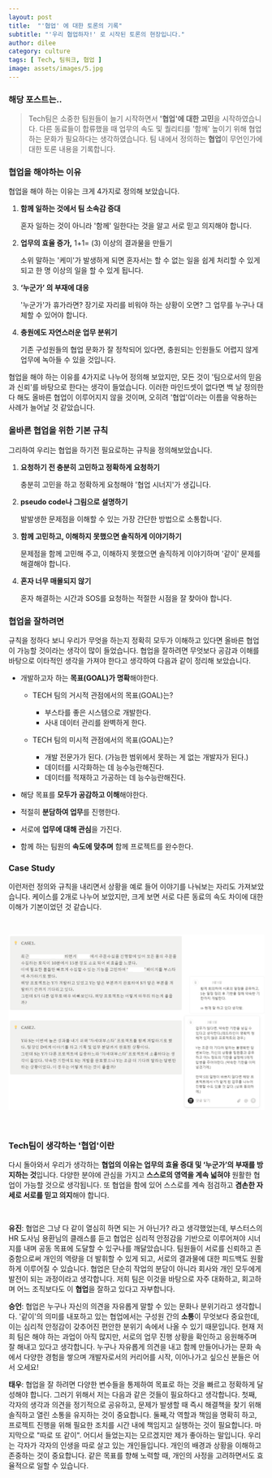 ```yaml
---
layout: post
title:  "'협업' 에 대한 토론의 기록"
subtitle: "'우리 협업하자!' 로 시작된 토론의 현장입니다."
author: dilee
category: culture
tags: [ Tech, 팀워크, 협업 ]
image: assets/images/5.jpg
---
```


### 해당 포스트는..
> Tech팀은 소중한 팀원들이 늘기 시작하면서 **'협업'에 대한 고민**을 시작하였습니다. 다른 동료들이 합류했을 때 업무의 속도 및 퀄리티를 '함께' 높이기 위해 협업하는 문화가 필요하다는 생각하였습니다. 팀 내에서 정의하는 **협업**이 무언인가에 대한 토론 내용을 기록합니다.

### 협업을 해야하는 이유

협업을 해야 하는 이유는 크게 4가지로 정의해 보았습니다.

1. **함께 일하는 것에서 팀 소속감 증대**

    혼자 일하는 것이 아니라 '함께' 일한다는 것을 알고 서로 믿고 의지해야 합니다.

2. **업무의 효율 증가,** 1+1= (3) 이상의 결과물을 만들기

    소위 말하는 '케미'가 발생하게 되면 혼자서는 할 수 없는 일을 쉽게 처리할 수 있게 되고 한 명 이상의 일을 할 수 있게 됩니다.

3. **‘누군가’ 의 부재에 대응**

    '누군가'가 휴가라면? 장기로 자리를 비워야 하는 상황이 오면? 그 업무를 누구나 대체할 수 있어야 합니다.

4. **충원에도 자연스러운 업무 분위기**

    기존 구성원들의 협업 문화가 잘 정착되어 있다면, 충원되는 인원들도 어렵지 않게 업무에 녹아들 수 있을 것입니다.


협업을 해야 하는 이유를 4가지로 나누어 정의해 보았지만, 모든 것이 '팀으로서의 믿음과 신뢰'를 바탕으로 한다는 생각이 들었습니다. 이러한 마인드셋이 없다면 백 날 정의한다 해도 올바른 협업이 이루어지지 않을 것이며, 오히려 '협업'이라는 이름을 악용하는 사례가 늘어날 것 같았습니다.

### 올바른 협업을 위한 기본 규칙

그리하여 우리는 협업을 하기전 필요로하는 규칙을 정의해보았습니다.

1. **요청하기 전 충분히 고민하고 정확하게 요청하기**

    충분히 고민을 하고 정확하게 요청해야 '협업 시너지'가 생깁니다.

2. **pseudo code나 그림으로 설명하기**

    발발생한 문제점을 이해할 수 있는 가장 간단한 방법으로 소통합니다.

3. **함께 고민하고, 이해하지 못했으면 솔직하게 이야기하기**

    문제점을 함께 고민해 주고, 이해하지 못했으면 솔직하게 이야기하며 '같이' 문제를 해결해야 합니다.

4. **혼자 너무 매몰되지 않기**

    혼자 해결하는 시간과 SOS를 요청하는 적절한 시점을 잘 찾아야 합니다.


### 협업을 잘하려면

규칙을 정하다 보니 우리가 무엇을 하는지 정확히 모두가 이해하고 있다면 올바른 협업이 가능할 것이라는 생각이 많이 들었습니다. 협업을 잘하려면 무엇보다 공감과 이해를 바탕으로 이타적인 생각을 가져야 한다고 생각하여 다음과 같이 정리해 보았습니다.


- 개발하고자 하는 **목표(GOAL)가 명확**해야한다.

    - TECH 팀의 거시적 관점에서의 목표(GOAL)는?
        - 부스타를 좋은 시스템으로 개발한다.
        - 사내 데이터 관리를 완벽하게 한다.

    - TECH 팀의 미시적 관점에서의 목표(GOAL)는?
        - 개발 전문가가 된다. (가능한 범위에서 못하는 게 없는 개발자가 된다.)
        - 데이터를 시각화하는 데 능수능란해진다.
        - 데이터를 적재하고 가공하는 데 능수능란해진다.

- 해당 목표를 **모두가 공감하고 이해**해야한다.
- 적절히 **분담하여 업무**를 진행한다.
- 서로에 **업무에 대해 관심**을 가진다.
- 함께 하는 팀원의 **속도에 맞추며** 함께 프로젝트를 완수한다.

### Case Study
이런저런 정의와 규칙을 내리면서 상황을 예로 들어 이야기를 나눠보는 자리도 가져보았습니다. 케이스를 2개로 나누어 보았지만, 크게 보면 서로 다른 동료의 속도 차이에 대한 이해가 기본이었던 것 같습니다.

&nbsp;&nbsp;
<p style="text-align: center;">
  <img src="/assets/images/2024-07/case_study.PNG" alt="협업에 대한 case study">
</p>
&nbsp;&nbsp;




### Tech팀이 생각하는 '협업'이란
다시 돌아와서 우리가 생각하는 **협업의 이유는 업무의 효율 증대 및 ‘누군가’의 부재를 방지하는 것**입니다.
다양한 분야에 관심을 가지고 **스스로의 영역을 계속 넓혀야** 원활한 협업이 가능할 것으로 생각됩니다.
또 협업을 함에 있어 스스로를 계속 점검하고 **겸손한 자세로 서로를 믿고 의지**해야 합니다.

<!-- 그래서 우리가 생각하는 협업을 잘하는 방법은……
너무 어렵지만…… `모든 방면을 잘해서 타인의 업무를 자신 있게 수행할 수 있어야 한다...` 입니다.

&nbsp;&nbsp;

#&nbsp;그냥 다잘하면 된다...ㅎ -->
&nbsp;&nbsp;

**유진**: 협업은 그냥 다 같이 열심히 하면 되는 거 아닌가? 라고 생각했었는데, 부스터스의 HR 도사님 용환님의 클래스를 듣고 협업은 심리적 안정감을 기반으로 이루어져야 시너지를 내며 공동 목표에 도달할 수 있구나를 깨달았습니다. 팀원들이 서로를 신뢰하고 존중함으로써 개인의 역량을 더 발휘할 수 있게 되고, 서로의 결과물에 대한 피드백도 원활하게 이루어질 수 있습니다. 협업은 단순히 작업의 분담이 아니라 회사와 개인 모두에게 발전이 되는 과정이라고 생각합니다. 저희 팀은 이것을 바탕으로 자주 대화하고, 회고하며 어느 조직보다도 이 **협업**을 잘하고 있다고 자부합니다.

**승언**: 협업은 누구나 자신의 의견을 자유롭게 말할 수 있는 문화나 분위기라고 생각합니다. '같이'의 의미를 내포하고 있는 협업에서는 구성원 간의 **소통**이 무엇보다 중요한데, 이는 심리적 안정감이 갖추어진 편안한 분위기 속에서 나올 수 있기 때문입니다. 현재 저희 팀은 해야 하는 과업이 아직 많지만, 서로의 업무 진행 상황을 확인하고 응원해주며 잘 해내고 있다고 생각합니다. 누구나 자유롭게 의견을 내고 함께 만들어나가는 문화 속에서 다양한 경험을 쌓으며 개발자로서의 커리어를 시작, 이어나가고 싶으신 분들은 어서 오세요!

**태우**: 협업을 잘 하려면 다양한 변수들을 통제하여 목표로 하는 것을 빠르고 정확하게 달성해야 합니다. 그러기 위해서 저는 다음과 같은 것들이 필요하다고 생각합니다. 첫째, 각자의 생각과 의견을 정기적으로 공유하고, 문제가 발생할 때 즉시 해결책을 찾기 위해 솔직하고 열린 소통을 유지하는 것이 중요합니다. 둘째,각 역할과 책임을 명확히 하고, 프로젝트 진행을 위해 필요한 조치를 시간 내에 책임지고 실행하는 것이 필요합니다. 마지막으로 "따로 또 같이". 어디서 들었는지는 모르겠지만 제가 좋아하는 말입니다. 우리는 각자가 각자의 인생을 따로 살고 있는 개인들입니다. 개인의 배경과 상황을 이해하고 존중하는 것이 중요합니다. 같은 목표를 향해 노력할 때, 개인의 사정을 고려하면서도 효율적으로 일할 수 있습니다.


&nbsp;&nbsp;&nbsp;
